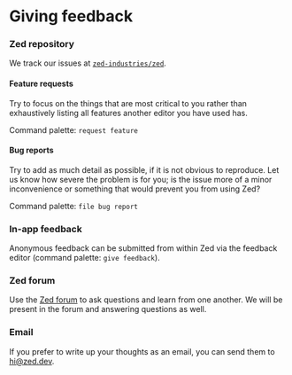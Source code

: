 # Giving feedback

### Zed repository

We track our issues at [`zed-industries/zed`](https://github.com/zed-industries/zed/issues).

#### Feature requests

Try to focus on the things that are most critical to you rather than exhaustively listing all features another editor you have used has.

Command palette: `request feature`

#### Bug reports

Try to add as much detail as possible, if it is not obvious to reproduce. Let us know how severe the problem is for you; is the issue more of a minor inconvenience or something that would prevent you from using Zed?

Command palette: `file bug report`

### In-app feedback

Anonymous feedback can be submitted from within Zed via the feedback editor (command palette: `give feedback`).

### Zed forum

Use the [Zed forum](https://github.com/zed-industries/zed/discussions) to ask questions and learn from one another. We will be present in the forum and answering questions as well.

### Email

If you prefer to write up your thoughts as an email, you can send them to [hi@zed.dev](mailto:hi@zed.dev).
